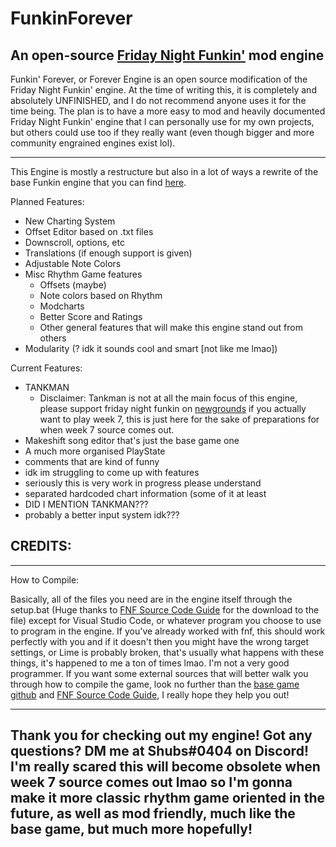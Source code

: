 # FunkinForever
An open-source [Friday Night Funkin'](https://www.newgrounds.com/portal/view/770371) mod engine
----------------------------------------------
Funkin' Forever, or Forever Engine is an open source modification of the Friday Night Funkin' engine. At the time of writing this, it is completely and absolutely UNFINISHED, and I do not recommend anyone uses it for the time being. The plan is to have a more easy to mod and heavily documented Friday Night Funkin' engine that I can personally use for my own projects, but others could use too if they really want (even though bigger and more community engrained engines exist lol).

----------------------------------------------
This Engine is mostly a restructure but also in a lot of ways a rewrite of the base Funkin engine that you can find [here](https://github.com/ninjamuffin99/Funkin).

Planned Features:
* New Charting System
* Offset Editor based on .txt files
* Downscroll, options, etc
* Translations (if enough support is given)
* Adjustable Note Colors
* Misc Rhythm Game features
  * Offsets (maybe)
  * Note colors based on Rhythm
  * Modcharts
  * Better Score and Ratings
  * Other general features that will make this engine stand out from others
* Modularity (? idk it sounds cool and smart [not like me lmao])

Current Features:
* TANKMAN
  * Disclaimer: Tankman is not at all the main focus of this engine, please support friday night funkin on [newgrounds](https://www.newgrounds.com/portal/view/770371) if you actually want to play week 7, this is just here for the sake of preparations for when week 7 source comes out.
* Makeshift song editor that's just the base game one
* A much more organised PlayState
* comments that are kind of funny
* idk im struggling to come up with features
* seriously this is very work in progress please understand
* separated hardcoded chart information (some of it at least
* DID I MENTION TANKMAN???
* probably a better input system idk???

CREDITS:
----------------------------------------------



----------------------------------------------
How to Compile:

Basically, all of the files you need are in the engine itself through the setup.bat (Huge thanks to [FNF Source Code Guide](https://gamebanana.com/tuts/13798) for the download to the file) except for Visual Studio Code, or whatever program you choose to use to program in the engine. If you've already worked with fnf, this should work perfectly with you and if it doesn't then you might have the wrong target settings, or Lime is probably broken, that's usually what happens with these things, it's happened to me a ton of times lmao. I'm not a very good programmer.
If you want some external sources that will better walk you through how to compile the game, look no further than the [base game github](https://github.com/ninjamuffin99/Funkin) and [FNF Source Code Guide](https://gamebanana.com/tuts/13798), I really hope they help you out!

----------------------------------------------
Thank you for checking out my engine! Got any questions? DM me at Shubs#0404 on Discord!
I'm **really** scared this will become obsolete when week 7 source comes out lmao so I'm gonna make it more classic rhythm game oriented in the future, as well as mod friendly, much like the base game, but much more hopefully!
----------------------------------------------
